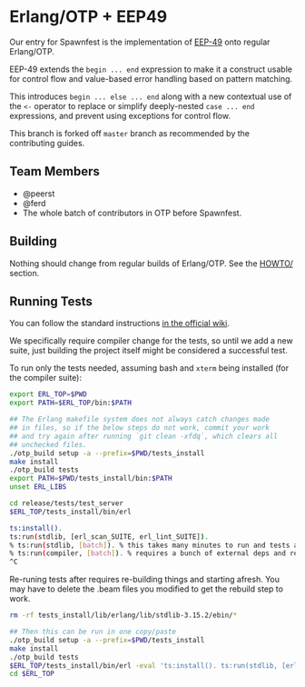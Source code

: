 # Erlang/OTP + EEP49

Our entry for Spawnfest is the implementation of [EEP-49](https://github.com/erlang/eep/blob/master/eeps/eep-0049.md) onto regular Erlang/OTP.

EEP-49 extends the `begin ... end` expression to make it a construct usable for control flow and value-based error handling based on pattern matching.

This introduces `begin ... else ... end` along with a new contextual use of the `<-` operator to replace or simplify deeply-nested `case ... end` expressions, and prevent using exceptions for control flow.

This branch is forked off `master` branch as recommended by the contributing guides.

## Team Members

- @peerst
- @ferd
- The whole batch of contributors in OTP before Spawnfest.

## Building

Nothing should change from regular builds of Erlang/OTP. See the [HOWTO/](https://github.com/spawnfest/eep49ers/tree/eep-49/HOWTO) section.

## Running Tests

You can follow the standard instructions [in the official wiki](https://github.com/erlang/otp/wiki/Running-tests).

We specifically require compiler change for the tests, so until we add a new suite, just building the project itself might be considered a successful test.

To run only the tests needed, assuming bash and `xterm` being installed (for the compiler suite):

```bash
export ERL_TOP=$PWD
export PATH=$ERL_TOP/bin:$PATH

## The Erlang makefile system does not always catch changes made
## in files, so if the below steps do not work, commit your work
## and try again after running `git clean -xfdq`, which clears all
## unchecked files.
./otp_build setup -a --prefix=$PWD/tests_install
make install
./otp_build tests
export PATH=$PWD/tests_install/bin:$PATH
unset ERL_LIBS

cd release/tests/test_server
$ERL_TOP/tests_install/bin/erl

ts:install().
ts:run(stdlib, [erl_scan_SUITE, erl_lint_SUITE]).
% ts:run(stdlib, [batch]). % this takes many minutes to run and tests a lot of unrelated stuff
% ts:run(compiler, [batch]). % requires a bunch of external deps and remote displays?
^C
```

Re-runing tests after requires re-building things and starting afresh. You may have to delete the .beam files you modified to get the rebuild step to work.

```bash
rm -rf tests_install/lib/erlang/lib/stdlib-3.15.2/ebin/*

## Then this can be run in one copy/paste
./otp_build setup -a --prefix=$PWD/tests_install
make install
./otp_build tests
$ERL_TOP/tests_install/bin/erl -eval 'ts:install(). ts:run(stdlib, [erl_scan_SUITE, erl_lint_SUITE]). init:stop().'
cd $ERL_TOP
```

